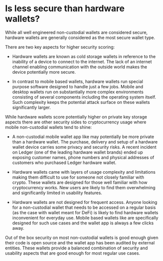 # Is less secure than hardware wallets?

While all well engineered non-custodial wallets are considered secure, hardware wallets are generally considered as the most secure wallet type.

There are two key aspects for higher security scoring:

- Hardware wallets are known as cold storage wallets in reference to the inability of a device to connect to the internet. The lack of an internet channel enabling communication with the outside world makes the device potentially more secure.

- In contrast to mobile based wallets, hardware wallets run special purpose software designed to handle just a few jobs. Mobile and desktop wallets run on substantially more complex environments consisting of several components including the operating system itself. Such complexity keeps the potential attack surface on these wallets significantly larger.

While hardware wallets score potentially higher on private key storage aspects there are other security sides to cryptocurrency usage where mobile non-custodial wallets tend to shine:

- A non-custodial mobile wallet app like may potentially be more private than a hardware wallet. The purchase, delivery and setup of a hardware wallet device carries some privacy and security risks. A recent incident on Ledger (one of the leading hardware wallet brands) ended up exposing customer names, phone numbers and physical addresses of customers who purchased Ledger hardware wallet.

- Hardware wallets came with layers of usage complexity and limitations making them difficult to use for someone not closely familiar with crypto. These wallets are designed for those well familiar with how cryptocurrency works. New users are likely to find them overwhelming and significantly limited in usability features.

- Hardware wallets are not designed for frequent access. Anyone looking for a non-custodial wallet that needs to be accessed on a regular basis (as the case with wallet meant for DeFi) is likely to find hardware wallets inconvenient for everyday use. Mobile based wallets like are specifically designed for such use cases and the wallet app is always a few clicks away.

Out of the box security on most non-custodial wallets is good enough given their code is open source and the wallet app has been audited by external entities. These wallets provide a balanced combination of security and usability aspects that are good enough for most regular use cases.
